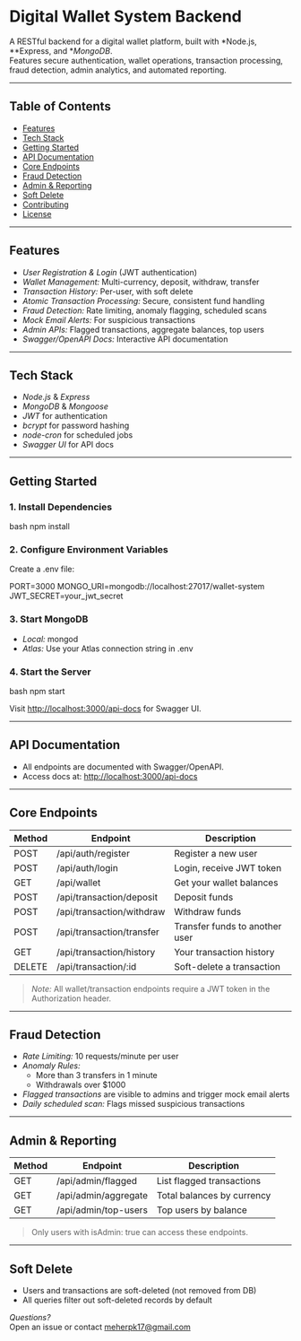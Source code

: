 # Digital Wallet System Backend

A RESTful backend for a digital wallet platform, built with *Node.js, **Express, and **MongoDB*.  
Features secure authentication, wallet operations, transaction processing, fraud detection, admin analytics, and automated reporting.

---

## Table of Contents

- [Features](#features)
- [Tech Stack](#tech-stack)
- [Getting Started](#getting-started)
- [API Documentation](#api-documentation)
- [Core Endpoints](#core-endpoints)
- [Fraud Detection](#fraud-detection)
- [Admin & Reporting](#admin--reporting)
- [Soft Delete](#soft-delete)
- [Contributing](#contributing)
- [License](#license)

---

## Features

- *User Registration & Login* (JWT authentication)
- *Wallet Management:* Multi-currency, deposit, withdraw, transfer
- *Transaction History:* Per-user, with soft delete
- *Atomic Transaction Processing:* Secure, consistent fund handling
- *Fraud Detection:* Rate limiting, anomaly flagging, scheduled scans
- *Mock Email Alerts:* For suspicious transactions
- *Admin APIs:* Flagged transactions, aggregate balances, top users
- *Swagger/OpenAPI Docs:* Interactive API documentation

---

## Tech Stack

- *Node.js* & *Express*
- *MongoDB* & *Mongoose*
- *JWT* for authentication
- *bcrypt* for password hashing
- *node-cron* for scheduled jobs
- *Swagger UI* for API docs

---

## Getting Started


### 1. Install Dependencies

bash
npm install


### 2. Configure Environment Variables

Create a .env file:


PORT=3000
MONGO_URI=mongodb://localhost:27017/wallet-system
JWT_SECRET=your_jwt_secret


### 3. Start MongoDB

- *Local:* mongod
- *Atlas:* Use your Atlas connection string in .env

### 4. Start the Server

bash
npm start


Visit [http://localhost:3000/api-docs](http://localhost:3000/api-docs) for Swagger UI.

---

## API Documentation

- All endpoints are documented with Swagger/OpenAPI.
- Access docs at: [http://localhost:3000/api-docs](http://localhost:3000/api-docs)

---

## Core Endpoints

| Method | Endpoint                        | Description                       |
|--------|---------------------------------|-----------------------------------|
| POST   | /api/auth/register            | Register a new user               |
| POST   | /api/auth/login               | Login, receive JWT token          |
| GET    | /api/wallet                   | Get your wallet balances          |
| POST   | /api/transaction/deposit      | Deposit funds                     |
| POST   | /api/transaction/withdraw     | Withdraw funds                    |
| POST   | /api/transaction/transfer     | Transfer funds to another user    |
| GET    | /api/transaction/history      | Your transaction history          |
| DELETE | /api/transaction/:id          | Soft-delete a transaction         |

> *Note:* All wallet/transaction endpoints require a JWT token in the Authorization header.

---

## Fraud Detection

- *Rate Limiting:* 10 requests/minute per user
- *Anomaly Rules:*  
  - More than 3 transfers in 1 minute
  - Withdrawals over $1000
- *Flagged transactions* are visible to admins and trigger mock email alerts
- *Daily scheduled scan:* Flags missed suspicious transactions

---

## Admin & Reporting

| Method | Endpoint                  | Description                        |
|--------|--------------------------|------------------------------------|
| GET    | /api/admin/flagged     | List flagged transactions          |
| GET    | /api/admin/aggregate   | Total balances by currency         |
| GET    | /api/admin/top-users   | Top users by balance               |

> Only users with isAdmin: true can access these endpoints.

---

## Soft Delete

- Users and transactions are soft-deleted (not removed from DB)
- All queries filter out soft-deleted records by default




*Questions?*  
Open an issue or contact [meherpk17@gmail.com](mailto:meherpk17@gmail.com)

